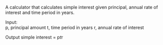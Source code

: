 A calculator that calculates simple interest given principal, annual rate of interest and time period in years.

Input:   
   p, principal amount
   t, time period in years
   r, annual rate of interest
   
Output
  simple interest = p*t*r

